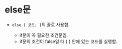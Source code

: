 # else문

- `else { 코드; }`의 꼴로 사용함.
  
    - if문이 꼭 필요한 조건문임.
    - if문의 조건이 false일 때 { } 안에 있는 코드를 실행함.
